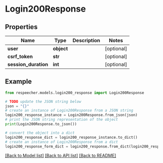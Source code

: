 # Login200Response


## Properties

Name | Type | Description | Notes
------------ | ------------- | ------------- | -------------
**user** | **object** |  | [optional] 
**csrf_token** | **str** |  | [optional] 
**session_duration** | **int** |  | [optional] 

## Example

```python
from respeecher.models.login200_response import Login200Response

# TODO update the JSON string below
json = "{}"
# create an instance of Login200Response from a JSON string
login200_response_instance = Login200Response.from_json(json)
# print the JSON string representation of the object
print(Login200Response.to_json())

# convert the object into a dict
login200_response_dict = login200_response_instance.to_dict()
# create an instance of Login200Response from a dict
login200_response_form_dict = login200_response.from_dict(login200_response_dict)
```
[[Back to Model list]](../README.md#documentation-for-models) [[Back to API list]](../README.md#documentation-for-api-endpoints) [[Back to README]](../README.md)


